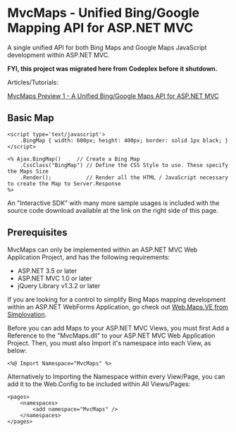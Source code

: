 # MvcMaps - Unified Bing/Google Mapping API for ASP.NET MVC

A single unified API for both Bing Maps and Google Maps JavaScript development within ASP.NET MVC.

**FYI, this project was migrated here from Codeplex before it shutdown.**

Articles/Tutorials:

[MvcMaps Preview 1 - A Unified Bing/Google Maps API for ASP.NET MVC](http://pietschsoft.com/post/2009/11/02/MvcMaps-Preview-1-e28093-A-Unified-BingGoogle-Maps-API-for-ASPNET-MVC.aspx)

## Basic Map

    <script type='text/javascript'>
        .BingMap { width: 600px; height: 400px; border: solid 1px black; }
    </script>

    <% Ajax.BingMap()     // Create a Bing Map
        .CssClass("BingMap") // Define the CSS Style to use. These specify the Maps Size
        .Render();           // Render all the HTML / JavaScript necessary to create the Map to Server.Response
    %>

An "Interactive SDK" with many more sample usages is included with the source code download available at the link on the right side of this page.

## Prerequisites

MvcMaps can only be implemented within an ASP.NET MVC Web Application Project, and has the following requirements:

* ASP.NET 3.5 or later
* ASP.NET MVC 1.0 or later
* jQuery Library v1.3.2 or later

If you are looking for a control to simplify Bing Maps mapping development within an ASP.NET WebForms Application, go check out [Web.Maps.VE from Simplovation](http://simplovation.com/).

Before you can add Maps to your ASP.NET MVC Views, you must first Add a Reference to the "MvcMaps.dll" to your ASP.NET MVC Web Application Project. Then, you must also Import it's namespace into each View, as below:

    <%@ Import Namespace="MvcMaps" %>

Alternatively to Importing the Namespace within every View/Page, you can add it to the Web.Config to be included within All Views/Pages:

    <pages>
        <namespaces>
            <add namespace="MvcMaps" />
        </namespaces>
    </pages>

